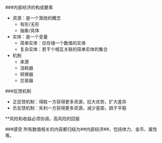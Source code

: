###内部经济的构成要素
- 资源：是一个笼统的概念
    - 有形/无形
    - 抽象/具体
- 实体：是一个变量
    - 简单实体：仅存储一个数值的实体
    - 复杂实体：若干个相互关联的简单实体的集合
- 机制
    - 来源
    - 消耗器
    - 转换器
    - 交易器

###反馈机制
- 正反馈机制：得胜一方获得更多资源，拉大优势，扩大差异
- 负反馈机制：失利一方获得更多资源，减少差距，趋于平稳

**风险和收益必须协调，高风险的回报

###感受
所有数值相关的内容都归结为##内部经济##，包括体力、金币、属性等。